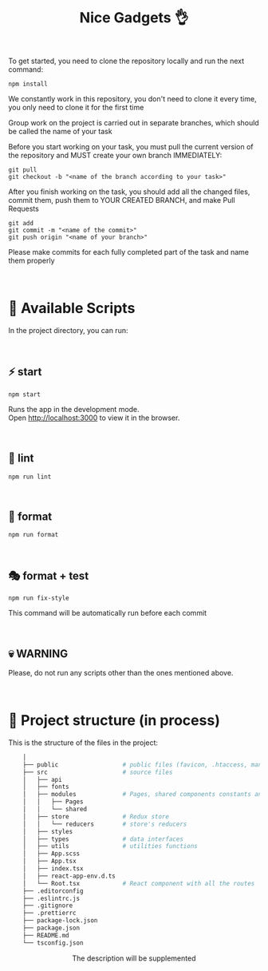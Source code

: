 <h1 align="center">Nice Gadgets 👌</h1>

<br />

To get started, you need to clone the repository locally and run the next command:

```
npm install
```

We constantly work in this repository, you don't need to clone it every time, you only need to clone it for the first time

Group work on the project is carried out in separate branches, which should be called the name of your task

Before you start working on your task, you must pull the current version of the repository and MUST create your own branch IMMEDIATELY:

```
git pull
git checkout -b "<name of the branch according to your task>"
```

After you finish working on the task, you should add all the changed files, commit them, push them to YOUR CREATED BRANCH, and make Pull Requests

```
git add
git commit -m "<name of the commit>"
git push origin "<name of your branch>"
```

Please make commits for each fully completed part of the task and name them properly

<br />

# 🚀 Available Scripts

In the project directory, you can run:

<br />

## ⚡️ start

```
npm start
```

Runs the app in the development mode.\
Open [http://localhost:3000](http://localhost:3000) to view it in the browser.

<br />

## 🧶 lint

```
npm run lint
```

<br />

## 🎯 format

```
npm run format
```

<br />

## 🎭 format + test

```
npm run fix-style
```

This command will be automatically run before each commit

<br />

## 💀 WARNING

Please, do not run any scripts other than the ones mentioned above.

<br />

# 🧬 Project structure (in process)

This is the structure of the files in the project:

```sh
    │
    ├── public                  # public files (favicon, .htaccess, manifest, ...)
    ├── src                     # source files
    │   ├── api
    │   ├── fonts
    │   ├── modules             # Pages, shared components constants and other resources
    │   │   ├── Pages
    │   │   └── shared
    │   ├── store               # Redux store
    │   │   └── reducers        # store's reducers
    │   ├── styles
    │   ├── types               # data interfaces
    │   ├── utils               # utilities functions
    │   ├── App.scss
    │   ├── App.tsx
    │   ├── index.tsx
    │   ├── react-app-env.d.ts
    │   └── Root.tsx            # React component with all the routes
    ├── .editorconfig
    ├── .eslintrc.js
    ├── .gitignore
    ├── .prettierrc
    ├── package-lock.json
    ├── package.json
    ├── README.md
    └── tsconfig.json
```

<p align="center">The description will be supplemented</p>
